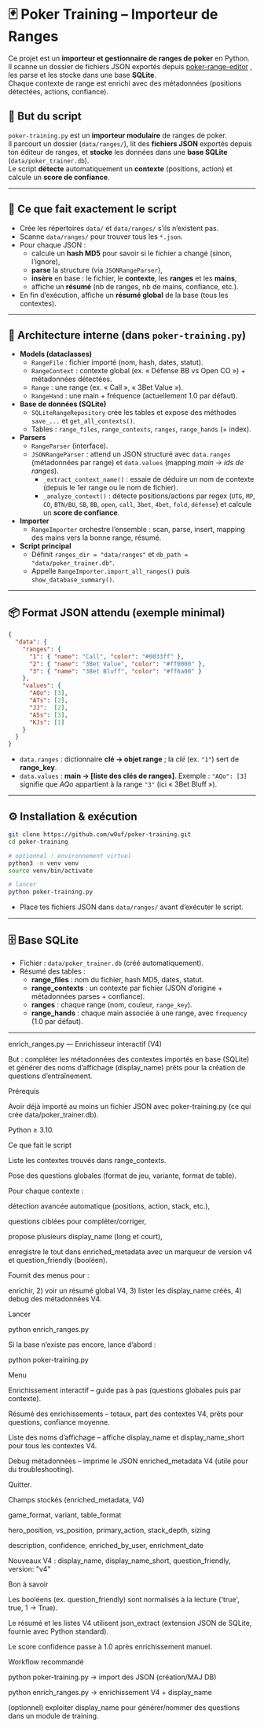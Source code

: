 # 🃏 Poker Training – Importeur de Ranges

Ce projet est un **importeur et gestionnaire de ranges de poker** en Python.  
Il scanne un dossier de fichiers JSON exportés depuis [poker-range-editor](https://site2wouf.fr/poker-range-editor.php) , les parse et les stocke dans une base **SQLite**.  
Chaque contexte de range est enrichi avec des métadonnées (positions détectées, actions, confiance).



## 🎯 But du script
`poker-training.py` est un **importeur modulaire** de ranges de poker.  
Il parcourt un dossier (`data/ranges/`), lit des **fichiers JSON** exportés depuis ton éditeur de ranges, et **stocke** les données dans une **base SQLite** (`data/poker_trainer.db`).  
Le script **détecte** automatiquement un **contexte** (positions, action) et calcule un **score de confiance**.

---

## 🧱 Ce que fait exactement le script
- Crée les répertoires `data/` et `data/ranges/` s’ils n’existent pas.
- Scanne `data/ranges/` pour trouver tous les `*.json`.
- Pour chaque JSON :
  - calcule un **hash MD5** pour savoir si le fichier a changé (sinon, l’ignore),
  - **parse** la structure (via `JSONRangeParser`),
  - **insère** en base : le fichier, le **contexte**, les **ranges** et les **mains**,
  - affiche un **résumé** (nb de ranges, nb de mains, confiance, etc.).
- En fin d’exécution, affiche un **résumé global** de la base (tous les contextes).

---

## 🧩 Architecture interne (dans `poker-training.py`)
- **Models (dataclasses)**  
  - `RangeFile` : fichier importé (nom, hash, dates, statut).  
  - `RangeContext` : contexte global (ex. « Défense BB vs Open CO ») + métadonnées détectées.  
  - `Range` : une range (ex. « Call », « 3Bet Value »).  
  - `RangeHand` : une main + fréquence (actuellement 1.0 par défaut).
- **Base de données (SQLite)**  
  - `SQLiteRangeRepository` crée les tables et expose des méthodes `save_...` et `get_all_contexts()`.
  - Tables : `range_files`, `range_contexts`, `ranges`, `range_hands` (+ index).
- **Parsers**  
  - `RangeParser` (interface).  
  - `JSONRangeParser` : attend un JSON structuré avec `data.ranges` (métadonnées par range) et `data.values` (mapping *main → ids de ranges*).  
    - `_extract_context_name()` : essaie de déduire un nom de contexte (depuis le 1er range ou le nom de fichier).  
    - `_analyze_context()` : détecte positions/actions par regex (`UTG`, `MP`, `CO`, `BTN/BU`, `SB`, `BB`, `open`, `call`, `3bet`, `4bet`, `fold`, `défense`) et calcule un **score de confiance**.  
- **Importer**  
  - `RangeImporter` orchestre l’ensemble : scan, parse, insert, mapping des mains vers la bonne range, résumé.  
- **Script principal**  
  - Définit `ranges_dir = "data/ranges"` et `db_path = "data/poker_trainer.db"`.  
  - Appelle `RangeImporter.import_all_ranges()` puis `show_database_summary()`.

---

## 📦 Format JSON attendu (exemple minimal)
```json
{
  "data": {
    "ranges": {
      "1": { "name": "Call", "color": "#0033ff" },
      "2": { "name": "3Bet Value", "color": "#ff0000" },
      "3": { "name": "3Bet Bluff", "color": "#ff6a00" }
    },
    "values": {
      "AQo": [3],
      "ATs": [2],
      "JJ":  [2],
      "A5s": [3],
      "KJs": [1]
    }
  }
}
```
- `data.ranges` : dictionnaire **clé → objet range** ; la *clé* (ex. `"1"`) sert de **range_key**.  
- `data.values` : **main → [liste des clés de ranges]**. Exemple : `"AQo": [3]` signifie que *AQo* appartient à la range `"3"` (ici « 3Bet Bluff »).

---

## ⚙️ Installation & exécution
```bash
git clone https://github.com/w0uf/poker-training.git
cd poker-training

# optionnel : environnement virtuel
python3 -m venv venv
source venv/bin/activate

# lancer
python poker-training.py
```
- Place tes fichiers JSON dans `data/ranges/` avant d’exécuter le script.

---

## 🗄️ Base SQLite
- Fichier : `data/poker_trainer.db` (créé automatiquement).  
- Résumé des tables :
  - **range_files** : nom du fichier, hash MD5, dates, statut.  
  - **range_contexts** : un contexte par fichier (JSON d’origine + métadonnées parses + confiance).  
  - **ranges** : chaque range (nom, couleur, `range_key`).  
  - **range_hands** : chaque main associée à une range, avec `frequency` (1.0 par défaut).

---

enrich_ranges.py — Enrichisseur interactif (V4)

But : compléter les métadonnées des contextes importés en base (SQLite) et générer des noms d’affichage (display_name) prêts pour la création de questions d’entraînement.

Prérequis

Avoir déjà importé au moins un fichier JSON avec poker-training.py (ce qui crée data/poker_trainer.db).

Python ≥ 3.10.

Ce que fait le script

Liste les contextes trouvés dans range_contexts.

Pose des questions globales (format de jeu, variante, format de table).

Pour chaque contexte :

détection avancée automatique (positions, action, stack, etc.),

questions ciblées pour compléter/corriger,

propose plusieurs display_name (long et court),

enregistre le tout dans enriched_metadata avec un marqueur de version v4 et question_friendly (booléen).

Fournit des menus pour :

enrichir, 2) voir un résumé global V4, 3) lister les display_name créés, 4) debug des métadonnées V4.

Lancer

python enrich_ranges.py


Si la base n’existe pas encore, lance d’abord :

python poker-training.py


Menu

Enrichissement interactif – guide pas à pas (questions globales puis par contexte).

Résumé des enrichissements – totaux, part des contextes V4, prêts pour questions, confiance moyenne.

Liste des noms d’affichage – affiche display_name et display_name_short pour tous les contextes V4.

Debug métadonnées – imprime le JSON enriched_metadata V4 (utile pour du troubleshooting).

Quitter.

Champs stockés (enriched_metadata, V4)

game_format, variant, table_format

hero_position, vs_position, primary_action, stack_depth, sizing

description, confidence, enriched_by_user, enrichment_date

Nouveaux V4 : display_name, display_name_short, question_friendly, version: "v4"

Bon à savoir

Les booléens (ex. question_friendly) sont normalisés à la lecture ('true', true, 1 → True).

Le résumé et les listes V4 utilisent json_extract (extension JSON de SQLite, fournie avec Python standard).

Le score confidence passe à 1.0 après enrichissement manuel.

Workflow recommandé

python poker-training.py → import des JSON (création/MAJ DB)

python enrich_ranges.py → enrichissement V4 + display_name

(optionnel) exploiter display_name pour générer/nommer des questions dans un module de training.
